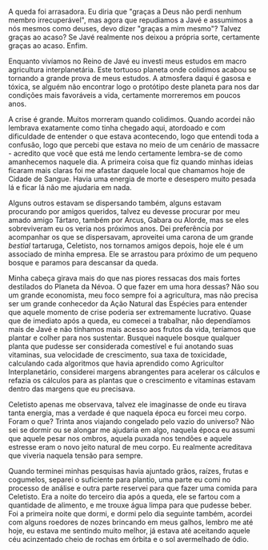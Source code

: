A queda foi arrasadora. Eu diria que "graças a Deus não perdi nenhum membro irrecuperável", mas agora que repudiamos a Javé e assumimos a nós mesmos como deuses, devo dizer "graças a mim mesmo"? Talvez graças ao acaso? Se Javé realmente nos deixou a própria sorte, certamente graças ao acaso. Enfim.

Enquanto vivíamos no Reino de Javé eu investi meus estudos em macro agricultura interplanetária. Este tortuoso planeta onde colidimos acabou se tornando a grande prova de meus estudos. A atmosfera daqui é gasosa e tóxica, se alguém não encontrar logo o protótipo deste planeta para nos dar condições mais favoráveis a vida, certamente morreremos em poucos anos.

A crise é grande. Muitos morreram quando colidimos. Quando acordei não lembrava exatamente como tinha chegado aqui, atordoado e com dificuldade de entender o que estava acontecendo, logo que entendi toda a confusão, logo que percebi que estava no meio de um cenário de massacre - acredito que você que está me lendo certamente lembra-se de como amanhecemos naquele dia. A primeira coisa que fiz quando minhas ideias ficaram mais claras foi me afastar daquele local que chamamos hoje de Cidade de Sangue. Havia uma energia de morte e desespero muito pesada lá e ficar lá não me ajudaria em nada.

Alguns outros estavam se dispersando também, alguns estavam procurando por amigos queridos, talvez eu devesse procurar por meu amado amigo Tártaro, também por Arcus, Gabara ou Alorde, mas se eles sobreviveram eu os veria nos próximos anos. Dei preferência por acompanhar os que se dispersavam, aproveitei uma carona de um grande *bestial* tartaruga, Celetisto, nos tornamos amigos depois, hoje ele é um associado de minha empresa. Ele se arrastou para próximo de um pequeno bosque e paramos para descansar da queda.

Minha cabeça girava mais do que nas piores ressacas dos mais fortes destilados do Planeta da Névoa. O que fazer em uma hora dessas? Não sou um grande economista, meu foco sempre foi a agricultura, mas não precisa ser um grande conhecedor da Ação Natural das Espécies para entender que aquele momento de crise poderia ser extremamente lucrativo. Quase que de imediato após a queda, eu comecei a trabalhar, não dependíamos mais de Javé e não tínhamos mais acesso aos frutos da vida, teríamos que plantar e colher para nos sustentar. Busquei naquele bosque qualquer planta que pudesse ser considerada comestível e fui anotando suas vitaminas, sua velocidade de crescimento, sua taxa de toxicidade, calculando cada algoritmos que havia aprendido como Agricultor Interplanetário, considerei margens abrangentes para acelerar os cálculos e refazia os cálculos para as plantas que o crescimento e vitaminas estavam dentro das margens que eu precisava.

Celetisto apenas me observava, talvez ele imaginasse de onde eu tirava tanta energia, mas a verdade é que naquela época eu forcei meu corpo. Foram o que? Trinta anos viajando congelado pelo vazio do universo? Não sei se dormir ou se alongar me ajudaria em algo, naquela época eu assumi que aquele pesar nos ombros, aquela puxada nos tendões e aquele estresse eram o novo jeito natural de meu corpo. Eu realmente acreditava que viveria naquela tensão para sempre.

Quando terminei minhas pesquisas havia ajuntado grãos, raízes, frutas e cogumelos, separei o suficiente para plantio, uma parte eu comi no processo de análise e outra parte reservei para que fazer uma comida para Celetisto. Era a noite do terceiro dia após a queda, ele se fartou com a quantidade de alimento, e me trouxe água limpa para que pudesse beber. Foi a primeira noite que dormi, e dormi pelo dia seguinte também, acordei com alguns roedores de nozes brincando em meus galhos, lembro me até hoje, eu estava me sentindo muito melhor, já estava até aceitando aquele céu acinzentado cheio de rochas em órbita e o sol avermelhado de ódio.